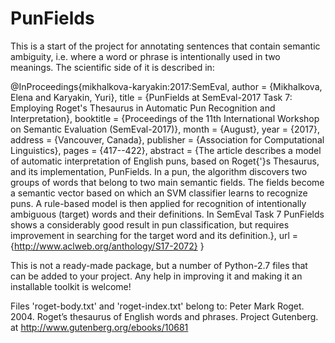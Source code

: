 # PunFields
This is a start of the project for annotating sentences that contain semantic ambiguity, i.e. where a word or phrase is intentionally used in two meanings.
The scientific side of it is described in:

@InProceedings{mikhalkova-karyakin:2017:SemEval,
  author    = {Mikhalkova, Elena  and  Karyakin, Yuri},
  title     = {PunFields at SemEval-2017 Task 7: Employing Roget's Thesaurus in Automatic Pun Recognition and Interpretation},
  booktitle = {Proceedings of the 11th International Workshop on Semantic Evaluation (SemEval-2017)},
  month     = {August},
  year      = {2017},
  address   = {Vancouver, Canada},
  publisher = {Association for Computational Linguistics},
  pages     = {417--422},
  abstract  = {The article describes a model of automatic interpretation of English puns,
	based on Roget{'}s Thesaurus, and its implementation, PunFields. In a pun, the
	algorithm discovers two groups of words that belong to two main semantic
	fields. The fields become a semantic vector based on which an SVM classifier
	learns to recognize puns. A rule-based model is then applied for recognition of
	intentionally ambiguous (target) words and their definitions. In SemEval Task 7
	PunFields shows a considerably good result in pun classification, but requires
	improvement in searching for the target word and its definition.},
  url       = {http://www.aclweb.org/anthology/S17-2072}
}

This is not a ready-made package, but a number of Python-2.7 files that can be added to your project.
Any help in improving it and making it an installable toolkit is welcome! 

Files 'roget-body.txt' and 'roget-index.txt' belong to: 
Peter Mark Roget. 2004.  Roget’s thesaurus of English words and phrases. Project Gutenberg.
at http://www.gutenberg.org/ebooks/10681
